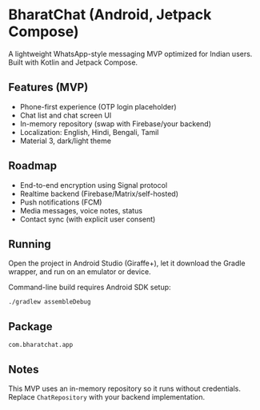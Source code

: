 # BharatChat (Android, Jetpack Compose)

A lightweight WhatsApp-style messaging MVP optimized for Indian users. Built with Kotlin and Jetpack Compose.

## Features (MVP)
- Phone-first experience (OTP login placeholder)
- Chat list and chat screen UI
- In-memory repository (swap with Firebase/your backend)
- Localization: English, Hindi, Bengali, Tamil
- Material 3, dark/light theme

## Roadmap
- End-to-end encryption using Signal protocol
- Realtime backend (Firebase/Matrix/self-hosted)
- Push notifications (FCM)
- Media messages, voice notes, status
- Contact sync (with explicit user consent)

## Running
Open the project in Android Studio (Giraffe+), let it download the Gradle wrapper, and run on an emulator or device.

Command-line build requires Android SDK setup:
```
./gradlew assembleDebug
```

## Package
`com.bharatchat.app`

## Notes
This MVP uses an in-memory repository so it runs without credentials. Replace `ChatRepository` with your backend implementation.